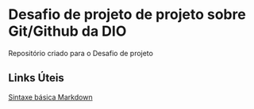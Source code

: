 # Desafio de projeto de projeto sobre Git/Github da DIO
Repositório criado para o Desafio de projeto 

## Links Úteis
[Sintaxe básica Markdown](https://www.markdownguide.org/basic-syntax)
